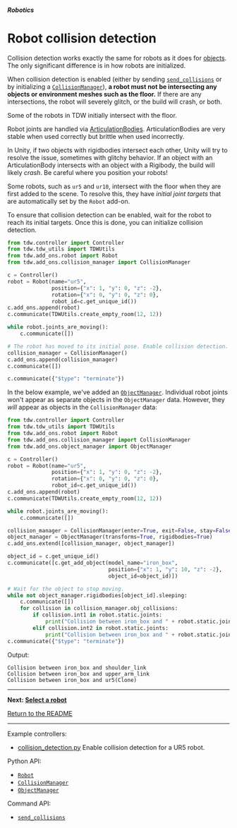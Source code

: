 ##### Robotics

# Robot collision detection

Collision detection works exactly the same for robots as it does for [objects](../physx/collisions.md). The only significant difference is in how robots are initialized.

When collision detection is enabled (either by sending [`send_collisions`](../../api/command_api.md#send_collisions) or by initializing a [`CollisionManager`](../../python/add_ons/collision_manager.md)), **a robot must not be intersecting any objects or environment meshes such as the floor.** If there are any intersections, the robot will severely glitch, or the build will crash, or both.

Some of the robots in TDW initially intersect with the floor. 

Robot joints are handled via [ArticulationBodies](https://docs.unity3d.com/2020.1/Documentation/ScriptReference/ArticulationBody.html). ArticulationBodies are very stable when used correctly but brittle when used incorrectly. 

In Unity, if two objects with rigidbodies intersect each other, Unity will try to resolve the issue, sometimes with glitchy behavior. If an object with an ArticulationBody intersects with an object with a Rigibody, the build will likely *crash*. Be careful where you position your robots!

Some robots, such as `ur5` and `ur10`, intersect with the floor when they are first added to the scene. To resolve this, they have *initial joint targets* that are automatically set by the `Robot` add-on.

To ensure that collision detection can be enabled, wait for the robot to reach its initial targets. Once this is done, you can initialize collision detection.

```python
from tdw.controller import Controller
from tdw.tdw_utils import TDWUtils
from tdw.add_ons.robot import Robot
from tdw.add_ons.collision_manager import CollisionManager

c = Controller()
robot = Robot(name="ur5",
              position={"x": 1, "y": 0, "z": -2},
              rotation={"x": 0, "y": 0, "z": 0},
              robot_id=c.get_unique_id())
c.add_ons.append(robot)
c.communicate(TDWUtils.create_empty_room(12, 12))

while robot.joints_are_moving():
    c.communicate([])

# The robot has moved to its initial pose. Enable collision detection.
collision_manager = CollisionManager()
c.add_ons.append(collision_manager)
c.communicate([])

c.communicate({"$type": "terminate"})
```

In the below example, we've added an [`ObjectManager`](../../python/add_ons/object_manager.md). Individual robot joints won't appear as separate objects in the `ObjectManager` data. However, they *will* appear as objects in the `CollisionManager` data:

```python
from tdw.controller import Controller
from tdw.tdw_utils import TDWUtils
from tdw.add_ons.robot import Robot
from tdw.add_ons.collision_manager import CollisionManager
from tdw.add_ons.object_manager import ObjectManager

c = Controller()
robot = Robot(name="ur5",
              position={"x": 1, "y": 0, "z": -2},
              rotation={"x": 0, "y": 0, "z": 0},
              robot_id=c.get_unique_id())
c.add_ons.append(robot)
c.communicate(TDWUtils.create_empty_room(12, 12))

while robot.joints_are_moving():
    c.communicate([])

collision_manager = CollisionManager(enter=True, exit=False, stay=False)
object_manager = ObjectManager(transforms=True, rigidbodies=True)
c.add_ons.extend([collision_manager, object_manager])

object_id = c.get_unique_id()
c.communicate([c.get_add_object(model_name="iron_box",
                                position={"x": 1, "y": 10, "z": -2},
                                object_id=object_id)])

# Wait for the object to stop moving.
while not object_manager.rigidbodies[object_id].sleeping:
    c.communicate([])
    for collision in collision_manager.obj_collisions:
        if collision.int1 in robot.static.joints:
            print("Collision between iron_box and " + robot.static.joints[collision.int1].name)
        elif collision.int2 in robot.static.joints:
            print("Collision between iron_box and " + robot.static.joints[collision.int2].name)
c.communicate({"$type": "terminate"})
```

Output:

```
Collision between iron_box and shoulder_link
Collision between iron_box and upper_arm_link
Collision between iron_box and ur5(Clone)
```

***

**Next: [Select a robot](select_robot.md)**

[Return to the README](../../../README.md)

***

Example controllers:

- [collision_detection.py](https://github.com/threedworld-mit/tdw/blob/master/Python/example_controllers/robotics/set_joint_targets.py) Enable collision detection for a UR5 robot.

Python API:

- [`Robot`](../../python/add_ons/robot.md)
- [`CollisionManager`](../../python/add_ons/collision_manager.md)
- [`ObjectManager`](../../python/add_ons/object_manager.md)

Command API:

- [`send_collisions`](../../api/command_api.md#send_collisions)